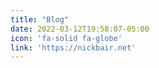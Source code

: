 ```yaml
---
title: "Blog"
date: 2022-03-12T19:58:07-05:00
icon: 'fa-solid fa-globe'
link: 'https://nickbair.net'
---
```


